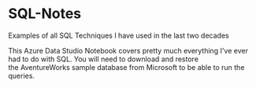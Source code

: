 # SQL-Notes
Examples of all SQL Techniques I have used in the last two decades

This Azure Data Studio Notebook covers pretty much everything I've ever had to do with SQL. You will need to download and restore the AventureWorks sample database from Microsoft to be able to run the queries.
